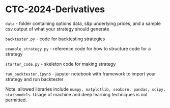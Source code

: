 # CTC-2024-Derivatives

`data` - folder containing options data, s&p underlying prices, and a sample csv output of what your strategy should generate

`backtester.py` - code for backtesting strategies

`example_strategy.py` - reference code for how to structure code for a strategy

`starter_code.py` - skeleton code for making strategy

`run_backtester.ipynb` - jupyter notebook with framework to import your strategy and run backtester

Note: allowed libraries include `numpy, matplotlib, seaborn, pandas, scipy, statsmodels`. Usage of machine and deep learning techniques is not permitted.
